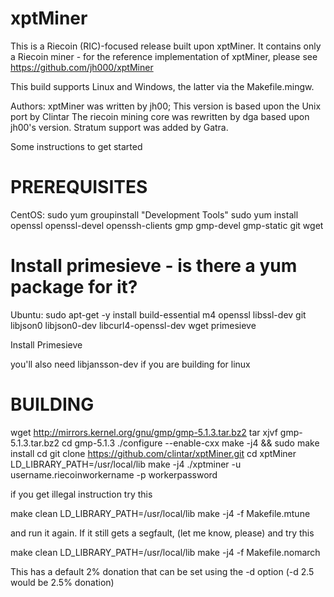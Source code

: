 xptMiner
========

This is a Riecoin (RIC)-focused release built upon xptMiner.  It
contains only a Riecoin miner - for the reference implementation
of xptMiner, please see https://github.com/jh000/xptMiner

This build supports Linux and Windows, the latter via the Makefile.mingw.

Authors:  xptMiner was written by jh00;
          This version is based upon the Unix port by Clintar
          The riecoin mining core was rewritten by dga based upon jh00's version.
	  Stratum support was added by Gatra.

Some instructions to get started


PREREQUISITES 
=============
CentOS:
sudo yum groupinstall "Development Tools"
sudo yum install openssl openssl-devel openssh-clients gmp gmp-devel gmp-static git wget
# Install primesieve - is there a yum package for it?

Ubuntu:
sudo apt-get -y install build-essential m4 openssl libssl-dev git libjson0 libjson0-dev libcurl4-openssl-dev wget primesieve

Install Primesieve

you'll also need libjansson-dev if you are building for linux

BUILDING
========

wget http://mirrors.kernel.org/gnu/gmp/gmp-5.1.3.tar.bz2
tar xjvf gmp-5.1.3.tar.bz2
cd gmp-5.1.3
./configure --enable-cxx
make -j4 && sudo make install
cd
git clone https://github.com/clintar/xptMiner.git
cd xptMiner
LD_LIBRARY_PATH=/usr/local/lib make -j4
./xptminer -u username.riecoinworkername -p workerpassword


if you get illegal instruction try this

make clean
LD_LIBRARY_PATH=/usr/local/lib make -j4 -f Makefile.mtune

and run it again. If it still gets a segfault, (let me know, please) and try this

make clean
LD_LIBRARY_PATH=/usr/local/lib make -j4 -f Makefile.nomarch


This has a default 2% donation that can be set using the -d option (-d 2.5 would be 2.5% donation)
